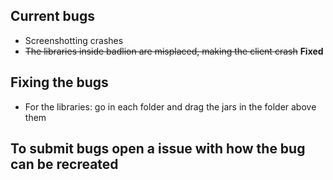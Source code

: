 ## Current bugs
- Screenshotting crashes
- ~~The libraries inside badlion are misplaced, making the client crash~~ **Fixed**

## Fixing the bugs
- For the libraries: go in each folder and drag the jars in the folder above them 

## To submit bugs open a issue with how the bug can be recreated
